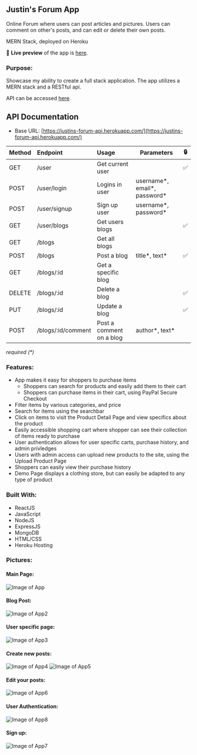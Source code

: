 ## Justin's Forum App
Online Forum where users can post articles and pictures. 
Users can comment on other's posts, and can edit or delete their own posts.

MERN Stack, deployed on Heroku

🔗 **Live preview** of the app is [here](https://justins-forum.herokuapp.com/).

### Purpose: ###
Showcase my ability to create a full stack application. The app utilizes a MERN stack and a RESTful api.

API can be accessed [here](https://justins-forum-api.herokuapp.com/).

## API Documentation
* Base URL: [https://justins-forum-api.herokuapp.com/](https://justins-forum-api.herokuapp.com/)

| Method        | Endpoint       | Usage |  Parameters| 🔒 |
| ------------- |:-------------| :-----|----| ---|
| GET      | /user | Get current user | | ✅ |
| POST      | /user/login      |   Logins in user | username*, email*, password* |
| POST | /user/signup      |    Sign up user | username*, password* |
| GET | /user/blogs |Get users blogs | | ✅|
| GET | /blogs | Get all blogs | |
| POST | /blogs | Post a blog | title*, text* | ✅|
| GET | /blogs/:id | Get a specific blog | |
| DELETE | /blogs/:id | Delete a blog| | ✅|
| PUT | /blogs/:id | Update a blog| | ✅|
| POST | /blogs/:id/comment | Post a comment on a blog| author*, text*|

*required (\*)*




### Features: ###

* App makes it easy for shoppers to purchase items
  * Shoppers can search for products and easily add them to their cart
  * Shoppers can purchase items in their cart, using PayPal Secure Checkout
* Filter items by various categories, and price
* Search for items using the searchbar
* Click on items to visit the Product Detail Page and view specifics about the product
* Easily accessible shopping cart where shopper can see their collection of items ready to purchase
* User authentication allows for user specific carts, purchase history, and admin privledges
* Users with admin access can upload new products to the site, using the Upload Product Page
* Shoppers can easily view their purchase history
* Demo Page displays a clothing store, but can easily be adapted to any type of product

### Built With: ###

* ReactJS
* JavaScript
* NodeJS
* ExpressJS
* MongoDB
* HTML/CSS
* Heroku Hosting

### Pictures: ###

#### Main Page: ####
![Image of App](./images/Readme1.png)
#### Blog Post: #### 
![Image of App2](./images/Readme2.png)
#### User specific page: #### 
![Image of App3](./images/Readme3.png)
#### Create new posts: #### 
![Image of App4](./images/Readme4.png)
![Image of App5](./images/Readme5.png)
#### Edit your posts: #### 
![Image of App6](./images/Readme6.png)
#### User Authentication: #### 
![Image of App8](./images/Readme8.png)
#### Sign up: #### 
![Image of App7](./images/Readme7.png)

